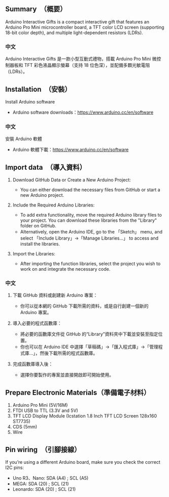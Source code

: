 ##  Summary　（概要）

Arduino Interactive Gifts is a compact interactive gift that features an Arduino Pro Mini microcontroller board, a TFT color LCD screen (supporting 18-bit color depth), and multiple light-dependent resistors (LDRs).

###  中文
Arduino Interactive Gifts 是一款小型互動式禮物，搭載 Arduino Pro Mini 微控制器板和 TFT 彩色液晶顯示螢幕（支持 18 位色深），並配備多顆光敏電阻（LDRs）。

##  Installation　（安裝）
Install Arduino software
- Arduino software downloads：https://www.arduino.cc/en/software
									
###  中文
安裝 Arduino 軟體
- Arduino 軟體下載：https://www.arduino.cc/en/software

##  Import data　（導入資料）
1. Download GitHub Data or Create a New Arduino Project:
   - You can either download the necessary files from GitHub or start a new Arduino project.

2. Include the Required Arduino Libraries:
   - To add extra functionality, move the required Arduino library files to your project. You can download these libraries from the "Library" folder on GitHub.
   - Alternatively, open the Arduino IDE, go to the 「Sketch」 menu, and select 「Include Library」→「Manage Libraries...」 to access and install the libraries.

3. Import the Libraries:
   - After importing the function libraries, select the project you wish to work on and integrate the necessary code.


###  中文
1. 下載 GitHub 資料或創建新 Arduino 專案：
   - 你可以從本網的 GitHub 下載所需的資料，或是自行創建一個新的 Arduino 專案。
    
2. 導入必要的程式函數庫：
   - 將必要的函數庫文件從 GitHub 的“Library”資料夾中下載並安裝至指定位置。
   - 你也可以在 Arduino IDE 中選擇「草稿碼」→「匯入程式庫」→「管理程式庫...」，然後下載所需的程式函數庫。

3. 完成函數庫導入後：
   - 選擇你要製作的專案並直接開啟即可開始使用。


##  Prepare Electronic Materials（準備電子材料）
1. Arduino Pro Mini (5V/16M)
2. FTDI USB to TTL (3.3V and 5V)
3. TFT LCD Display Module (Icstation 1.8 Inch TFT LCD Screen 128x160 ST7735)
4. CDS (5mm)
5. Wire

##  Pin wiring　（引腳接線）
If you’re using a different Arduino board, make sure you check the correct I2C pins:

- Uno R3、Nano: SDA (A4) ; SCL (A5)
- MEGA: SDA (20) ; SCL (21)
- Leonardo: SDA (20) ; SCL (21)



